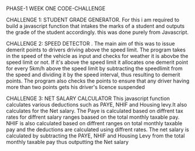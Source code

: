 PHASE-1 WEEK ONE CODE-CHALLENGE

CHALLENGE 1: STUDENT GRADE GENERATOR.
For this i am required to build a javascript function that intakes the marks of a student and outputs the grade of the student accordingly. this was done purely from Javascript.

CHALLENGE 2: SPEED DETECTOR .
The main aim of this was to issue demerit points to drivers driving above the speed limit. The program takes in the speed of the vehicle as input and checks for weather it is abovbe the speed limit or not. If it's above the speed limit it allocates one demerit point for every 5km/h above the speed limit by subtracting the speedlimit from the speed and dividing it by the speed interval, thus resulting to demerit points. The program also checks the points to ensure that any driver having more than two points gets his driver's licence suspended

CHALLENGE 3: NET SALARY CALCULATOR
This javascript function calculates various deductions such as PAYE, NHIF and Housing levy.It also calculates for the Net salary. The Paye is calculated based on diffrent tax rates for diffrent salary ranges baased on the total monthly taxable pay. NHIF is also calculated based on diffrent ranges on total monthly taxable pay and the deductions are calculated using diffrent rates. The net salary is calculated by subtracting the PAYE, NHIF and Housing Levy from the total monthly taxable pay thus outputting the Net salary